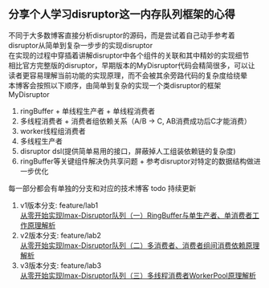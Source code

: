 ## 分享个人学习disruptor这一内存队列框架的心得  
不同于大多数博客直接分析disruptor的源码，而是尝试着自己动手参考着disruptor从简单到复杂一步步的实现disruptor  
在实现的过程中穿插着讲解disruptor中各个组件的关联和其中精妙的实现细节  
相比官方完整版的disruptor，早期版本的MyDisruptor代码会精简很多，可以让读者更容易理解当前功能的实现原理，而不会被其余旁路代码的复杂度给绕晕  
本博客会按照以下顺序，由简单到复杂的实现一个类disruptor的框架MyDisruptor
1. ringBuffer + 单线程生产者 + 单线程消费者
2. 多线程消费者 + 消费者组依赖关系（A/B -> C, AB消费成功后C才能消费）
3. worker线程组消费者  
4. 多线程生产者
5. disruptor dsl(提供简单易用的接口，屏蔽掉人工组装依赖链的复杂度)
6. ringBuffer等关键组件解决伪共享问题 + 参考disruptor对特定的数据结构做进一步优化  

每一部分都会有单独的分支和对应的技术博客 todo 持续更新
1. v1版本分支:  feature/lab1  
   [从零开始实现lmax-Disruptor队列（一）RingBuffer与单生产者、单消费者工作原理解析](https://www.cnblogs.com/xiaoxiongcanguan/p/16318972.html)
2. v2版本分支:  feature/lab2  
   [从零开始实现lmax-Disruptor队列（二）多消费者、消费者组间消费依赖原理解析](https://www.cnblogs.com/xiaoxiongcanguan/p/16361197.html)
3. v3版本分支:  feature/lab3  
   [从零开始实现lmax-Disruptor队列（三）多线程消费者WorkerPool原理解析](https://www.cnblogs.com/xiaoxiongcanguan/p/16386982.html)
